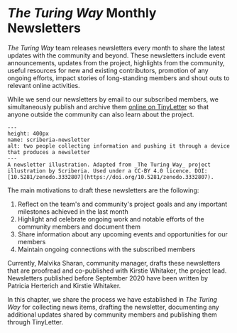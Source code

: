 # _The Turing Way_ Monthly Newsletters

_The Turing Way_ team releases newsletters every month to share the latest updates with the community and beyond.
These newsletters include event announcements, updates from the project, highlights from the community, useful resources for new and existing contributors, promotion of any ongoing efforts, impact stories of long-standing members and shout outs to relevant online activities.

While we send our newsletters by email to our subscribed members, we simultaneously publish and archive them [online on TinyLetter](https://tinyletter.com/TuringWay/archive) so that anyone outside the community can also learn about the project.

```{figure} ../figures/scriberia-newsletter.png
---
height: 400px
name: scriberia-newsletter
alt: two people collecting information and pushing it through a device that produces a newsletter
---
A newsletter illustration. Adapted from _The Turing Way_ project illustration by Scriberia. Used under a CC-BY 4.0 licence. DOI: [10.5281/zenodo.3332807](https://doi.org/10.5281/zenodo.3332807).
```

The main motivations to draft these newsletters are the following:
1. Reflect on the team's and community's project goals and any important milestones achieved in the last month
2. Highlight and celebrate ongoing work and notable efforts of the community members and document them
3. Share information about any upcoming events and opportunities for our members
4. Maintain ongoing connections with the subscribed members

Currently, Malvika Sharan, community manager, drafts these newsletters that are proofread and co-published with Kirstie Whitaker, the project lead.
Newsletters published before September 2020 have been written by Patricia Herterich and Kirstie Whitaker.

In this chapter, we share the process we have established in _The Turing Way_ for collecting news items, drafting the newsletter, documenting any additional updates shared by community members and publishing them through TinyLetter.
